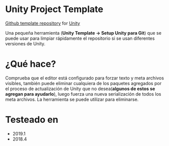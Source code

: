 # Unity Project Template
[Github template repository](https://help.github.com/en/articles/creating-a-template-repository) for [Unity](https://unity.com/)

Una pequeña herramienta (**Unity Template -> Setup Unity para Git**) que se puede usar para limpiar rápidamente el repositorio si se usan diferentes versiones de Unity.

# ¿Qué hace?

Comprueba que el editor está configurado para forzar texto y meta archivos visibles, también puede eliminar cualquiera de los paquetes agregados por el proceso de actualización de Unity que no desea(**algunos de estos se agregan para ayudarlo**), luego fuerza una nueva serialización de todos los meta archivos. La herramienta se puede utilizar para eliminarse.

# Testeado en
 - 2019.1
 - 2018.4
